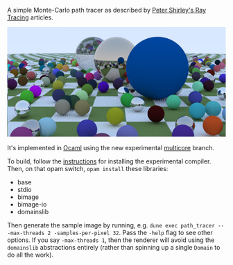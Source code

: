 A simple Monte-Carlo path tracer as described by [Peter Shirley's Ray Tracing](https://raytracing.github.io/) articles.

![Our rendering of Shirley's test scene at 32 samples per pixel](https://github.com/dalev/path-tracer-ocaml/blob/main/shirley-spheres.png?raw=true)

It's implemented in [Ocaml](https://ocaml.org) using the new experimental [multicore](https://github.com/ocaml-multicore/ocaml-multicore) branch.

To build, follow the [instructions](https://github.com/ocaml-multicore/multicore-opam#install-multicore-ocaml) for installing the experimental compiler.  Then, on that opam switch, `opam install` these libraries:
- base
- stdio
- bimage
- bimage-io
- domainslib

Then generate the sample image by running, e.g.  `dune exec path_tracer -- -max-threads 2 -samples-per-pixel 32`.  Pass the `-help` flag to see other options.  If you say `-max-threads 1`, then the renderer will avoid using the `domainslib` abstractions entirely (rather than spinning up a single `Domain` to do all the work).
